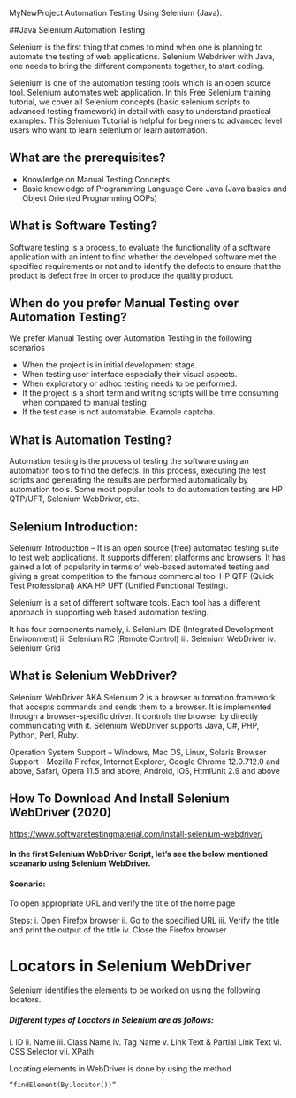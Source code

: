 MyNewProject Automation Testing Using Selenium (Java).

##Java Selenium Automation Testing

Selenium is the first thing that comes to mind when one is planning to automate the testing of web applications. Selenium Webdriver with Java, one needs to bring the different components together, to start coding.

Selenium is one of the automation testing tools which is an open source tool. Selenium automates web application. In this Free Selenium training tutorial, we cover all Selenium concepts (basic selenium scripts to advanced testing framework) in detail with easy to understand practical examples. This Selenium Tutorial is helpful for beginners to advanced level users who want to learn selenium or learn automation.

## What are the prerequisites?
- Knowledge on Manual Testing Concepts 
- Basic knowledge of Programming Language Core Java (Java basics and Object Oriented Programming OOPs)

## What is Software Testing?
Software testing is a process, to evaluate the functionality of a software application with an intent to find whether the developed software met the specified requirements or not and to identify the defects to ensure that the product is defect free in order to produce the quality product.

## When do you prefer Manual Testing over Automation Testing?
We prefer Manual Testing over Automation Testing in the following scenarios

- When the project is in initial development stage.
- When testing user interface especially their visual aspects.
- When exploratory or adhoc testing needs to be performed.
- If the project is a short term and writing scripts will be time consuming when compared to manual testing
- If the test case is not automatable. Example captcha.

## What is Automation Testing?
Automation testing is the process of testing the software using an automation tools to find the defects. In this process, executing the test scripts and generating the results are performed automatically by automation tools. Some most popular tools to do automation testing are HP QTP/UFT, Selenium WebDriver, etc.,

## Selenium Introduction:
Selenium Introduction – It is an open source (free) automated testing suite to test web applications. It supports different platforms and browsers. It has gained a lot of popularity in terms of web-based automated testing and giving a great competition to the famous commercial tool HP QTP (Quick Test Professional) AKA HP UFT (Unified Functional Testing).

Selenium is a set of different software tools. Each tool has a different approach in supporting web based automation testing.

It has four components namely,
i. Selenium IDE (Integrated Development Environment)
ii. Selenium RC (Remote Control)
iii. Selenium WebDriver
iv. Selenium Grid

## What is Selenium WebDriver?
Selenium WebDriver AKA Selenium 2 is a browser automation framework that accepts commands and sends them to a browser. It is implemented through a browser-specific driver. It controls the browser by directly communicating with it. Selenium WebDriver supports Java, C#, PHP, Python, Perl, Ruby.

Operation System Support – Windows, Mac OS, Linux, Solaris
Browser Support – Mozilla Firefox, Internet Explorer, Google Chrome 12.0.712.0 and above, Safari, Opera 11.5 and above, Android, iOS, HtmlUnit 2.9 and above

## How To Download And Install Selenium WebDriver (2020)
https://www.softwaretestingmaterial.com/install-selenium-webdriver/

#### In the first Selenium WebDriver Script, let’s see the below mentioned sceanario using Selenium WebDriver.

#### Scenario:
To open appropriate URL and verify the title of the home page

Steps:
i. Open Firefox browser
ii. Go to the specified URL
iii. Verify the title and print the output of the title
iv. Close the Firefox browser

# Locators in Selenium WebDriver
Selenium identifies the elements to be worked on using the following locators.

##### Different types of Locators in Selenium are as follows:
i. ID
ii. Name
iii. Class Name
iv. Tag Name
v. Link Text & Partial Link Text
vi. CSS Selector
vii. XPath

Locating elements in WebDriver is done by using the method 
  ```
  “findElement(By.locator())“.
  ```
